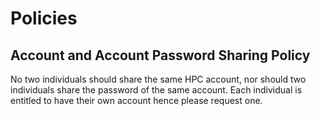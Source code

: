 # Policies

## Account and Account Password Sharing Policy

No two individuals should share the same HPC account, nor
should two individuals share the password of the same account. Each
individual is entitled to have their own account hence please request
one.

